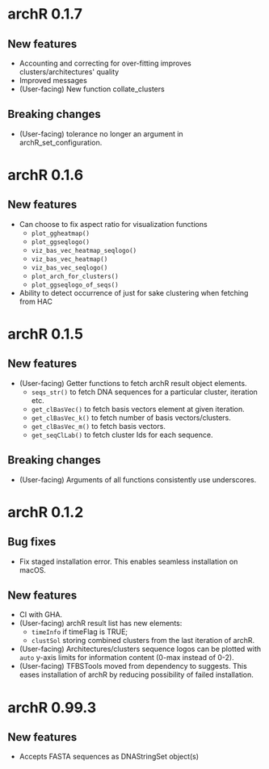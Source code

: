 
# archR 0.1.7

## New features
* Accounting and correcting for over-fitting improves clusters/architectures' 
quality
* Improved messages
* (User-facing) New function collate_clusters

## Breaking changes
* (User-facing) tolerance no longer an argument in archR_set_configuration.


# archR 0.1.6

## New features
* Can choose to fix aspect ratio for visualization functions
  - `plot_ggheatmap()`
  - `plot_ggseqlogo()`
  - `viz_bas_vec_heatmap_seqlogo()`
  - `viz_bas_vec_heatmap()`
  - `viz_bas_vec_seqlogo()`
  - `plot_arch_for_clusters()`
  - `plot_ggseqlogo_of_seqs()`
* Ability to detect occurrence of just for sake clustering when fetching from 
  HAC

# archR 0.1.5

## New features
* (User-facing) Getter functions to fetch archR result object elements.
  - `seqs_str()` to fetch DNA sequences for a particular cluster, iteration etc.
  - `get_clBasVec()` to fetch basis vectors element at given iteration.
  - `get_clBasVec_k()` to fetch number of basis vectors/clusters.
  - `get_clBasVec_m()` to fetch basis vectors.
  - `get_seqClLab()` to fetch cluster Ids for each sequence.
  
## Breaking changes
* (User-facing) Arguments of all functions consistently use underscores.


# archR 0.1.2 

## Bug fixes
* Fix staged installation error. This enables seamless installation on macOS.

## New features
* CI with GHA.
* (User-facing) archR result list has new elements:
  - `timeInfo` if timeFlag is TRUE;
  - `clustSol` storing combined clusters from the last iteration of archR.
* (User-facing) Architectures/clusters sequence logos can be plotted with 
`auto` y-axis limits for information content (0-max instead of 0-2).
* (User-facing) TFBSTools moved from dependency to suggests. This eases 
installation of archR by reducing possibility of failed installation.


# archR 0.99.3
## New features
* Accepts FASTA sequences as DNAStringSet object(s)

